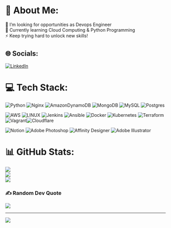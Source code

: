 # 💫 About Me:
🔭 I’m looking for opportunities as Devops Engineer<br>🌱 Currently learning Cloud Computing & Python Programming<br>⚡ Keep trying hard to unlock new skills!<br>


## 🌐 Socials:
[![LinkedIn](https://img.shields.io/badge/LinkedIn-%230077B5.svg?logo=linkedin&logoColor=white)](https://linkedin.com/in/nafies) 

# 💻 Tech Stack:
![Python](https://img.shields.io/badge/python-3670A0?style=flat&logo=python&logoColor=ffdd54) ![Nginx](https://img.shields.io/badge/nginx-%23009639.svg?style=flat&logo=nginx&logoColor=white) ![AmazonDynamoDB](https://img.shields.io/badge/Amazon%20DynamoDB-4053D6?style=flat&logo=Amazon%20DynamoDB&logoColor=white) ![MongoDB](https://img.shields.io/badge/MongoDB-%234ea94b.svg?style=flat&logo=mongodb&logoColor=white) ![MySQL](https://img.shields.io/badge/mysql-%2300f.svg?style=flat&logo=mysql&logoColor=white) ![Postgres](https://img.shields.io/badge/postgres-%23316192.svg?style=flat&logo=postgresql&logoColor=white) 

![AWS](https://img.shields.io/badge/AWS-%23FF9900.svg?style=flat&logo=amazon-aws&logoColor=white) ![LINUX](https://img.shields.io/badge/Linux-FCC624?style=flat&logo=linux&logoColor=black) ![Jenkins](https://img.shields.io/badge/jenkins-%232C5263.svg?style=flat&logo=jenkins&logoColor=white) ![Ansible](https://img.shields.io/badge/ansible-%231A1918.svg?style=flat&logo=ansible&logoColor=white) ![Docker](https://img.shields.io/badge/docker-%230db7ed.svg?style=flat&logo=docker&logoColor=white) ![Kubernetes](https://img.shields.io/badge/kubernetes-%23326ce5.svg?style=flat&logo=kubernetes&logoColor=white) ![Terraform](https://img.shields.io/badge/terraform-%235835CC.svg?style=flat&logo=terraform&logoColor=white) ![Vagrant](https://img.shields.io/badge/vagrant-%231563FF.svg?style=flat&logo=vagrant&logoColor=white)![Cloudflare](https://img.shields.io/badge/Cloudflare-F38020?style=flat&logo=Cloudflare&logoColor=white) 

![Notion](https://img.shields.io/badge/Notion-%23000000.svg?style=flat&logo=notion&logoColor=white) ![Adobe Photoshop](https://img.shields.io/badge/adobephotoshop-%2331A8FF.svg?style=flat&logo=adobephotoshop&logoColor=white) ![Affinity Designer](https://img.shields.io/badge/affinitydesginer-%231B72BE.svg?style=flat&logo=affinity-designer&logoColor=white) ![Adobe Illustrator](https://img.shields.io/badge/adobeillustrator-%23FF9A00.svg?style=flat&logo=adobeillustrator&logoColor=white) 
# 📊 GitHub Stats:
![](https://github-readme-stats.vercel.app/api?username=mnafies&theme=nightowl&hide_border=false&include_all_commits=true&count_private=true)<br/>
![](https://github-readme-streak-stats.herokuapp.com/?user=mnafies&theme=nightowl&hide_border=false)<br/>
![](https://github-readme-stats.vercel.app/api/top-langs/?username=mnafies&theme=nightowl&hide_border=false&include_all_commits=true&count_private=true&layout=compact)

### ✍️ Random Dev Quote
![](https://quotes-github-readme.vercel.app/api?type=horizontal&theme=radical)

---
[![](https://visitcount.itsvg.in/api?id=mnafies&icon=9&color=1)](https://visitcount.itsvg.in)

<!-- Proudly created with GPRM ( https://gprm.itsvg.in ) -->
